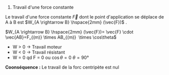 1) Travail d'une force constante 





Le travail d'une force constante $\vec{F}$ dont le point d'application se déplace de A à B est $W_{A \rightarrow B} \hspace{2mm} (\vec{F})$ .

$W_{A \rightarrow B} \hspace{2mm} (\vec{F})= \vec{F} \cdot \vec{AB}=F_{(m)} \times AB_{(m)}  \times \cos\theta$ 

- W > 0 $\rightarrow$ Travail moteur
- W < 0 $\rightarrow$ Travail résistant
- W = 0 qd F = 0 ou $\cos \theta = 0$     $\theta = 90°$

**Coonséquence :** Le travail de la forc centripète est nul